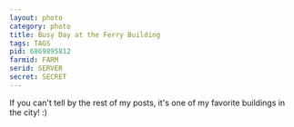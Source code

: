 ```yaml
---
layout: photo
category: photo
title: Busy Day at the Ferry Building
tags: TAGS
pid: 6869895812
farmid: FARM
serid: SERVER
secret: SECRET
---
```


If you can't tell by the rest of my posts, it's one of my favorite buildings in the city! :)

